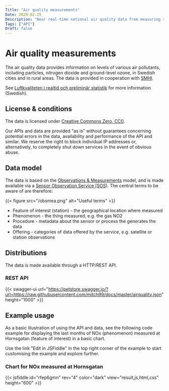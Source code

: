 ```yaml
---
Title: "Air quality measurements"
Date: 2020-02-25
Description: "Near real-time national air quality data from measuring stations"
Tags: ["API"]
Draft: false
---
```


# Air quality measurements

The air quality data provides information on levels of various air pollutants, including particles, nitrogen dioxide and ground-level ozone, in Swedish cities and in rural areas. The data is provided in cooperation with [SMHI](https://smhi.se).

See [Luftkvaliteten i realtid och preliminär statistik](https://www.naturvardsverket.se/Sa-mar-miljon/Klimat-och-luft/Statistik-om-luft/Luftkvaliteten-i-realtid/) for more information (Swedish).

## License & conditions 

The data is licensed under [Creative Commons Zero, CC0](https://creativecommons.org/publicdomain/zero/1.0/).

Our APIs and data are provided "as is" without guarantees concerning potential errors in the data, availability and performance of the API and similar.  We reserve the right to block individual IP addresses or, alternatively, to completely shut down services in the event of obvious abuse.

## Data model

The data is based on the [Observations & Measurements](https://en.wikipedia.org/wiki/Observations_and_Measurements) model, and is made available via a [Sensor Observation Service (SOS)](https://en.wikipedia.org/wiki/Sensor_Observation_Service). The central terms to be aware of are therefore:

{{< figure src="/obsmea.png" alt="Useful terms" >}}

* Feature of interest (station) - the geographical location where measured
* Phenomenon - the thing measured, e.g. the gas NO2
* Procedure - metadata about the sensor or process the generates the data
* Offering - categories of data offered by the service, e.g. satellite or station observations

## Distributions

The data is made available through a HTTP/REST API.

### REST API

{{< swagger-ui url="https://petstore.swagger.io/?url=https://raw.githubusercontent.com/mitch99/docs/master/airquality.json" height="1000" >}}

## Example usage

As a basic illustration of using the API and data, see the following code example for displaying the last months of NOx (phenomenon) measured at Hornsgatan (feature of interest) in a basic chart.

Use the link "Edit in JSFiddle" in the top right corner of the example to start customising the example and explore further. 

### Chart for NOx measured at Hornsgatan

{{< jsfiddle id="rfep6gmn" rev="4" color="dark" view="result,js,html,css" height="600" >}}
